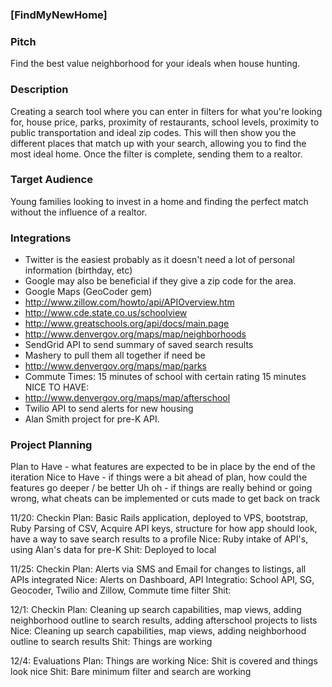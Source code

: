### [FindMyNewHome]


### Pitch
Find the best value neighborhood for your ideals when house hunting.

### Description
Creating a search tool where you can enter in filters for what you're looking for, house price, parks, proximity of restaurants, school levels, proximity to public transportation and ideal zip codes. This will then show you the different places that match up with your search, allowing you to find the most ideal home. Once the filter is complete, sending them to a realtor.

### Target Audience
Young families looking to invest in a home and finding the perfect match without the influence of a realtor.

### Integrations

* Twitter is the easiest probably as it doesn't need a lot of personal information (birthday, etc)
* Google may also be beneficial if they give a zip code for the area.
* Google Maps (GeoCoder gem)
* http://www.zillow.com/howto/api/APIOverview.htm
* http://www.cde.state.co.us/schoolview
* http://www.greatschools.org/api/docs/main.page
* http://www.denvergov.org/maps/map/neighborhoods
* SendGrid API to send summary of saved search results
* Mashery to pull them all together if need be
* http://www.denvergov.org/maps/map/parks
* Commute Times: 15 minutes of school with certain rating 15 minutes  
NICE TO HAVE:
* http://www.denvergov.org/maps/map/afterschool
* Twilio API to send alerts for new housing
* Alan Smith project for pre-K API.

### Project Planning
Plan to Have - what features are expected to be in place by the end of the iteration
Nice to Have - if things were a bit ahead of plan, how could the features go deeper / be better
Uh oh - if things are really behind or going wrong, what cheats can be implemented or cuts made to get back on track

11/20: Checkin
Plan: Basic Rails application, deployed to VPS, bootstrap, Ruby Parsing of CSV, Acquire API keys, structure for how app should look, have a way to save search results to a profile
Nice: Ruby intake of API's, using Alan's data for pre-K
Shit: Deployed to local

11/25: Checkin
Plan: Alerts via SMS and Email for changes to listings, all APIs integrated
Nice: Alerts on Dashboard, API Integratio: School API, SG, Geocoder, Twilio and Zillow, Commute time filter
Shit:

12/1: Checkin
Plan: Cleaning up search capabilities, map views, adding neighborhood outline to search results, adding afterschool projects to lists
Nice: Cleaning up search capabilities, map views, adding neighborhood outline to search results
Shit: Things are working

12/4: Evaluations
Plan: Things are working
Nice: Shit is covered and things look nice
Shit: Bare minimum filter and search are working
